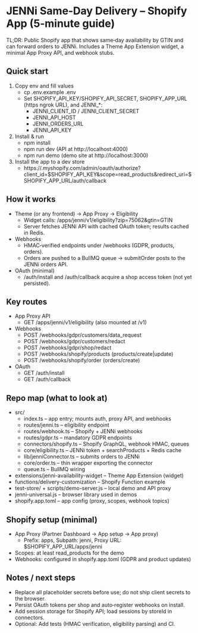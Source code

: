# JENNi Same‑Day Delivery – Shopify App (5‑minute guide)

TL;DR: Public Shopify app that shows same‑day availability by GTIN and can forward orders to JENNi. Includes a Theme App Extension widget, a minimal App Proxy API, and webhook stubs.

## Quick start
1. Copy env and fill values
   - cp .env.example .env
   - Set SHOPIFY_API_KEY/SHOPIFY_API_SECRET, SHOPIFY_APP_URL (https ngrok URL), and JENNI_*:
     - JENNI_CLIENT_ID / JENNI_CLIENT_SECRET
     - JENNI_API_HOST
     - JENNI_ORDERS_URL
     - JENNI_API_KEY
2. Install & run
   - npm install
   - npm run dev (API at http://localhost:4000)
   - npm run demo (demo site at http://localhost:3000)
3. Install the app to a dev store
   - https://<your-shop>.myshopify.com/admin/oauth/authorize?client_id=$SHOPIFY_API_KEY&scope=read_products&redirect_uri=$SHOPIFY_APP_URL/auth/callback

## How it works
- Theme (or any frontend) → App Proxy → Eligibility
  - Widget calls: /apps/jenni/v1/eligibility?zip=75062&gtin=GTIN
  - Server fetches JENNi API with cached OAuth token; results cached in Redis.
- Webhooks
  - HMAC‑verified endpoints under /webhooks (GDPR, products, orders).
  - Orders are pushed to a BullMQ queue → submitOrder posts to the JENNi orders API.
- OAuth (minimal)
  - /auth/install and /auth/callback acquire a shop access token (not yet persisted).

## Key routes
- App Proxy API
  - GET /apps/jenni/v1/eligibility (also mounted at /v1)
- Webhooks
  - POST /webhooks/gdpr/customers/data_request
  - POST /webhooks/gdpr/customers/redact
  - POST /webhooks/gdpr/shop/redact
  - POST /webhooks/shopify/products (products/create|update)
  - POST /webhooks/shopify/order (orders/create)
- OAuth
  - GET /auth/install
  - GET /auth/callback

## Repo map (what to look at)
- src/
  - index.ts – app entry; mounts auth, proxy API, and webhooks
  - routes/jenni.ts – eligibility endpoint
  - routes/webhook.ts – Shopify + JENNi webhooks
  - routes/gdpr.ts – mandatory GDPR endpoints
  - connectors/shopify.ts – Shopify GraphQL, webhook HMAC, queues
  - core/eligibility.ts – JENNi token + searchProducts + Redis cache
  - lib/jenniConnector.ts – submits orders to JENNi
  - core/order.ts – thin wrapper exporting the connector
  - queue.ts – BullMQ wiring
- extensions/jenni-availability-widget – Theme App Extension (widget)
- functions/delivery-customization – Shopify Function example
- test-store/ + scripts/demo-server.js – local demo and API proxy
- jenni-universal.js – browser library used in demos
- shopify.app.toml – app config (proxy, scopes, webhook topics)

## Shopify setup (minimal)
- App Proxy (Partner Dashboard → App setup → App proxy)
  - Prefix: apps, Subpath: jenni, Proxy URL: $SHOPIFY_APP_URL/apps/jenni
- Scopes: at least read_products for the demo
- Webhooks: configured in shopify.app.toml (GDPR and product updates)

## Notes / next steps
- Replace all placeholder secrets before use; do not ship client secrets to the browser.
- Persist OAuth tokens per shop and auto‑register webhooks on install.
- Add session storage for Shopify API; load sessions by storeId in connectors.
- Optional: Add tests (HMAC verification, eligibility parsing) and CI.
